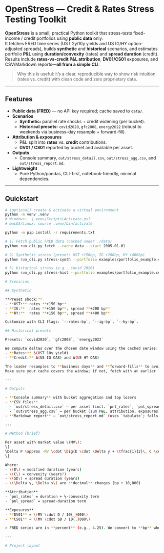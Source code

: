 # OpenStress — Credit & Rates Stress Testing Toolkit

**OpenStress** is a small, practical Python toolkit that stress-tests fixed-income / credit portfolios using **public data** only.  
It fetches FRED time series (UST 2y/10y yields and US IG/HY option-adjusted spreads), builds **synthetic** and **historical** scenarios, and estimates portfolio **P&L** using **duration/convexity** (rates) and **spread duration** (credit).  
Results include **rates-vs-credit P&L attribution**, **DV01/CS01** exposures, and CSV/Markdown reports—**all from a simple CLI**.

> Why this is useful: it’s a clear, reproducible way to show risk intuition (rates vs. credit) with clean code and zero proprietary data.

---

## Features
- **Public data (FRED)** — no API key required; cache saved to `data/`.
- **Scenarios**
  - **Synthetic:** parallel rate shocks + credit widening (per bucket).
  - **Historical presets:** `covid2020`, `gfc2008`, `energy2022` (robust to weekends via business-day resample + forward-fill).
- **Attribution & exposures**
  - P&L split into **rates** vs. **credit** contributions.
  - **DV01 / CS01** reported by bucket and available per asset.
- **Outputs**
  - Console summary, `out/stress_detail.csv`, `out/stress_agg.csv`, and `out/stress_report.md`.
- **Lightweight**
  - Pure Python/pandas, CLI-first, notebook-friendly, minimal dependencies.

---

## Quickstart

```bash
# (optional) create & activate a virtual environment
python -m venv .venv
# Windows: .\.venv\Scripts\Activate.ps1
# macOS/Linux: source .venv/bin/activate

python -m pip install -r requirements.txt

# 1) Fetch public FRED data (cached under ./data)
python run_cli.py fetch --cache data --start 2005-01-01

# 2) Synthetic stress (preset: UST +150bp, IG +200bp, HY +400bp)
python run_cli.py stress-synth --portfolio examples/portfolio_example.csv --preset --out out

# 3) Historical stress (e.g., covid 2020)
python run_cli.py stress-hist --portfolio examples/portfolio_example.csv --preset covid2020 --out out

# Scenarios

## Synthetic

**Preset shock:**
- **UST:** rates **+150 bp**
- **IG:**  rates **+150 bp**, spread **+200 bp**
- **HY:**  rates **+150 bp**, spread **+400 bp**

Customize with CLI flags: `--rates-bp`, `--ig-bp`, `--hy-bp`.

## Historical presets

Presets: `covid2020`, `gfc2008`, `energy2022`

We compute deltas over the chosen date window using the cached series:
- **Rates:** Δ(UST 10y yield)
- **Credit:** Δ(US IG OAS) and Δ(US HY OAS)

The loader resamples to **business days** and **forward-fills** to avoid weekend gaps.  
Make sure your cache covers the window; if not, fetch with an earlier `--start`.

---

# Outputs

- **Console summary** with bucket aggregation and top losers
- **CSV files**
  - `out/stress_detail.csv` — per asset (incl. `pnl_rates`, `pnl_spread`, `dv01`, `cs01`)
  - `out/stress_agg.csv` — per bucket (sum P&L, attribution, exposures)
- **Markdown report** — `out/stress_report.md` (uses `tabulate`; falls back to text if not installed)

---

# Method (brief)

Per asset with market value \(MV\):
\[
\Delta P \approx -MV \cdot \big(D \cdot \Delta y + \tfrac{1}{2}\, C \cdot (\Delta y)^2\big)\;-\; MV \cdot (SD \cdot \Delta s)
\]

Where:
- \(D\) = modified duration (years)  
- \(C\) = convexity (years²)  
- \(SD\) = spread duration (years)  
- \(\Delta y, \Delta s\) are **decimal** changes (bp ÷ 10,000)

**Attribution**
- `pnl_rates` = duration + ½·convexity term  
- `pnl_spread` = spread-duration term

**Exposures**
- **DV01** ≈ \(MV \cdot D / 10{,}000\)  
- **CS01** ≈ \(MV \cdot SD / 10{,}000\)

> FRED series are in **percent** (e.g., 4.25). We convert to **bp** where needed; shocks are specified in **bp**.

---

# Project layout

